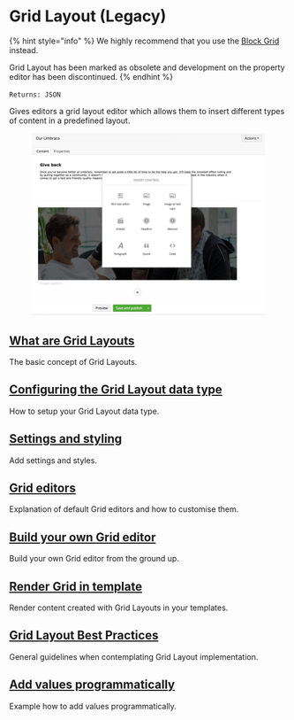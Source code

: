 # Grid Layout (Legacy)

{% hint style="info" %} We highly recommend that you use the [Block Grid](../../block-editor/block-grid-editor.md) instead.

Grid Layout has been marked as obsolete and development on the property editor has been discontinued. {% endhint %}

`Returns: JSON`

Gives editors a grid layout editor which allows them to insert different types of content in a predefined layout.

<figure><img src="../../../../../../.gitbook/assets/editor.png" alt=""><figcaption></figcaption></figure>

## [What are Grid Layouts](what-are-grid-layouts.md)

The basic concept of Grid Layouts.

## [Configuring the Grid Layout data type](configuring-the-grid-layout-datatype.md)

How to setup your Grid Layout data type.

## [Settings and styling](settings-and-styles.md)

Add settings and styles.

## [Grid editors](grid-editors.md)

Explanation of default Grid editors and how to customise them.

## [Build your own Grid editor](build-your-own-editor.md)

Build your own Grid editor from the ground up.

## [Render Grid in template](render-grid-in-template.md)

Render content created with Grid Layouts in your templates.

## [Grid Layout Best Practices](grid-layout-best-practices.md)

General guidelines when contemplating Grid Layout implementation.

## [Add values programmatically](add-value-programmatically.md)

Example how to add values programmatically.
